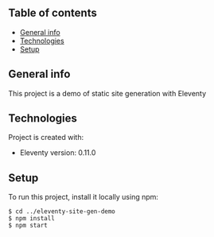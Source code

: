 ## Table of contents
* [General info](#general-info)
* [Technologies](#technologies)
* [Setup](#setup)

## General info
This project is a demo of static site generation with Eleventy
	
## Technologies
Project is created with:
* Eleventy version: 0.11.0
	
## Setup
To run this project, install it locally using npm:

```
$ cd ../eleventy-site-gen-demo
$ npm install
$ npm start
```